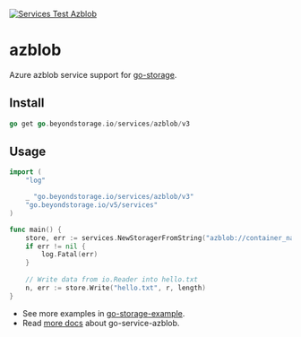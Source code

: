 [![Services Test Azblob](https://github.com/beyondstorage/go-storage/actions/workflows/services-test-azblob.yml/badge.svg)](https://github.com/beyondstorage/go-storage/actions/workflows/services-test-azblob.yml)

# azblob

Azure azblob service support for [go-storage](https://github.com/beyondstorage/go-storage).

## Install

```go
go get go.beyondstorage.io/services/azblob/v3
```

## Usage

```go
import (
	"log"

	_ "go.beyondstorage.io/services/azblob/v3"
	"go.beyondstorage.io/v5/services"
)

func main() {
	store, err := services.NewStoragerFromString("azblob://container_name/path/to/workdir?credential=hmac:<account_name>:<account_key>&endpoint=https:<account_name>.<endpoint_suffix>")
	if err != nil {
		log.Fatal(err)
	}
	
	// Write data from io.Reader into hello.txt
	n, err := store.Write("hello.txt", r, length)
}
```

- See more examples in [go-storage-example](https://github.com/beyondstorage/go-storage-example).
- Read [more docs](https://beyondstorage.io/docs/go-storage/services/azblob) about go-service-azblob.
